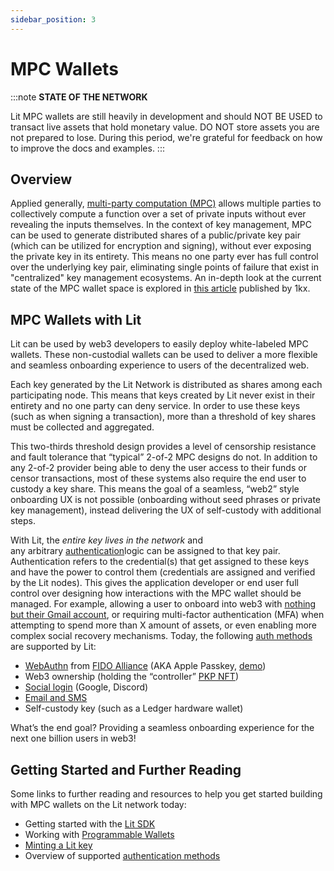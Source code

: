 ```yaml
---
sidebar_position: 3
---
```


# MPC Wallets

:::note
**STATE OF THE NETWORK**

Lit MPC wallets are still heavily in development and should NOT BE USED to transact live assets that hold monetary value. DO NOT store assets you are not prepared to lose. During this period, we're grateful for feedback on how to improve the docs and examples.
:::

## Overview

Applied generally, [multi-party computation (MPC)](https://en.wikipedia.org/wiki/Secure_multi-party_computation) allows multiple parties to collectively compute a function over a set of private inputs without ever revealing the inputs themselves. In the context of key management, MPC can be used to generate distributed shares of a public/private key pair (which can be utilized for encryption and signing), without ever exposing the private key in its entirety. This means no one party ever has full control over the underlying key pair, eliminating single points of failure that exist in "centralized" key management ecosystems. An in-depth look at the current state of the MPC wallet space is explored in [this article](https://medium.com/1kxnetwork/wallets-91c7c3457578) published by 1kx.

## MPC Wallets with Lit

Lit can be used by web3 developers to easily deploy white-labeled MPC wallets. These non-custodial wallets can be used to deliver a more flexible and seamless onboarding experience to users of the decentralized web.

Each key generated by the Lit Network is distributed as shares among each participating node. This means that keys created by Lit never exist in their entirety and no one party can deny service. In order to use these keys (such as when signing a transaction), more than a threshold of key shares must be collected and aggregated.

This two-thirds threshold design provides a level of censorship resistance and fault tolerance that “typical” 2-of-2 MPC designs do not. In addition to any 2-of-2 provider being able to deny the user access to their funds or censor transactions, most of these systems also require the end user to custody a key share. This means the goal of a seamless, “web2” style onboarding UX is not possible (onboarding without seed phrases or private key management), instead delivering the UX of self-custody with additional steps. 

With Lit, the *entire key lives in the network* and any arbitrary [authentication](/v3/sdk/wallets/auth-methods)logic can be assigned to that key pair. Authentication refers to the credential(s) that get assigned to these keys and have the power to control them (credentials are assigned and verified by the Lit nodes). This gives the application developer or end user full control over designing how interactions with the MPC wallet should be managed. For example, allowing a user to onboard into web3 with [nothing but their Gmail account](https://spark.litprotocol.com/wallet-abstraction-with-google-oauth/), or requiring multi-factor authentication (MFA) when attempting to spend more than X amount of assets, or even enabling more complex social recovery mechanisms. Today, the following [auth methods](/v3/sdk/authentication/session-sigs/auth-methods/overview) are supported by Lit:

- [WebAuthn](https://developer.litprotocol.com/pkp/authMethods/webAuthn) from [FIDO Alliance](/v3/sdk/authentication/session-sigs/auth-methods/web-authn) (AKA Apple Passkey, [demo](http://getlit.dev/demo))
- Web3 ownership (holding the “controller” [PKP NFT](https://explorer.litprotocol.com/mint-pkp))
- [Social login](/v3/sdk/authentication/session-sigs/auth-methods/social-login) (Google, Discord)
- [Email and SMS](/v3/sdk/authentication/session-sigs/auth-methods/email-sms)
- Self-custody key (such as a Ledger hardware wallet)

What’s the end goal? Providing a seamless onboarding experience for the next one billion users in web3!

## Getting Started and Further Reading

Some links to further reading and resources to help you get started building with MPC wallets on the Lit network today:

- Getting started with the [Lit SDK](/v3/sdk/installation)
- Working with [Programmable Wallets](/v3/sdk/wallets/intro)
- [Minting a Lit key](v3/sdk/wallets/minting)
- Overview of supported [authentication methods](/v3/sdk/authentication/session-sigs/auth-methods/overview)